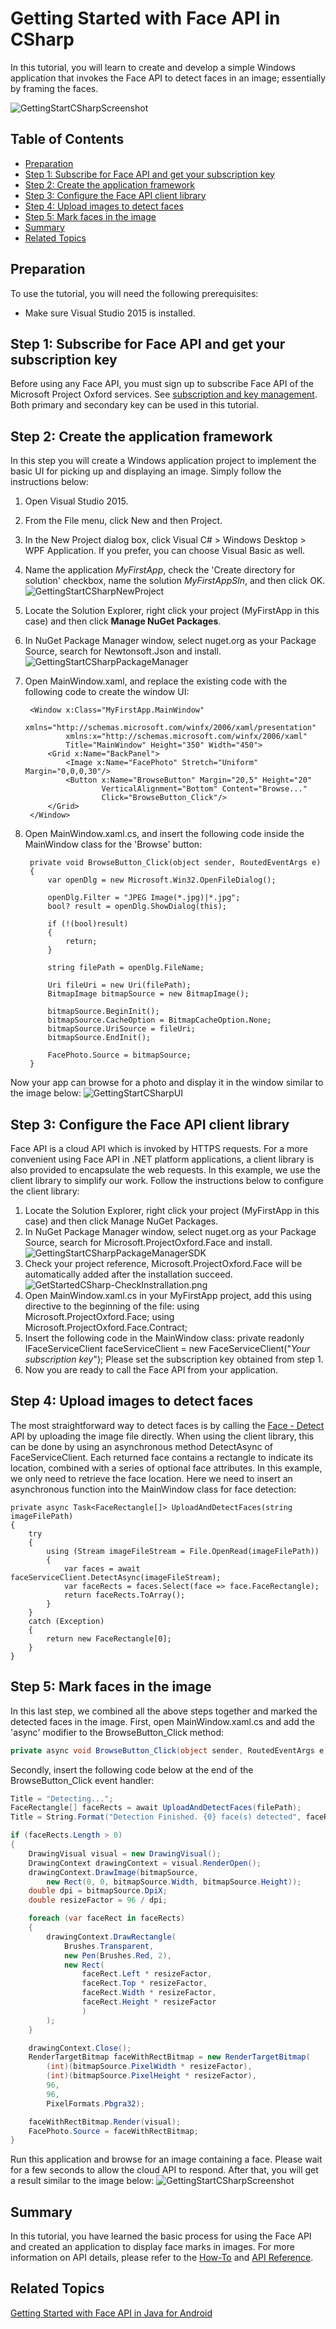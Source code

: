 <!-- 
NavPath: Face API/Getting Started
LinkLabel: Getting Started With Face API in CSharp
Url: face-api/documentation/Get-Started-with-Face-API/getting-started-with-face-api-in-csharp
Weight: 90
-->
# Getting Started with Face API in CSharp

In this tutorial, you will learn to create and develop a simple Windows application that invokes the Face API to detect faces in an image; essentially by framing the faces.

![GettingStartCSharpScreenshot](../Images/GetStartedCSharp-Detected.PNG)

## Table of Contents

- [Preparation](#Preparation)
- [Step 1: Subscribe for Face API and get your subscription key](#step1)
- [Step 2: Create the application framework](#step2)
- [Step 3: Configure the Face API client library](#step3)
- [Step 4: Upload images to detect faces](#step4)
- [Step 5: Mark faces in the image](#step5)
- [Summary](#summary)
- [Related Topics](#related)

## <a name="Preparation"></a>Preparation

To use the tutorial, you will need the following prerequisites:

- Make sure Visual Studio 2015 is installed.

## <a name="step1"></a>Step 1: Subscribe for Face API and get your subscription key

Before using any Face API, you must sign up to subscribe Face API of the Microsoft Project Oxford services. See [subscription and key management](https://www.projectoxford.ai/Subscription). Both primary and secondary key can be used in this tutorial.

## <a name="step2"></a>Step 2: Create the application framework

In this step you will create a Windows application project to implement the basic UI for picking up and displaying an image. Simply follow the instructions below: 

1. Open Visual Studio 2015.
2. From the File menu, click New and then Project.
3. In the New Project dialog box, click Visual C# &gt; Windows Desktop &gt; WPF Application. If you prefer, you can choose Visual Basic as well. 
4. Name the application _MyFirstApp_, check the 'Create directory for solution' checkbox, name the solution _MyFirstAppSln_, and then click OK. 
![GettingStartCSharpNewProject](../Images/getstarted-image002.png)
5. Locate the Solution Explorer, right click your project (MyFirstApp in this case) and then click **Manage NuGet Packages**.
6. In NuGet Package Manager window, select nuget.org as your Package Source, search for Newtonsoft.Json and install. 
![GettingStartCSharpPackageManager](../Images/json.png)
7. Open MainWindow.xaml, and replace the existing code with the following code to create the window UI: 

        <Window x:Class="MyFirstApp.MainWindow"
                xmlns="http://schemas.microsoft.com/winfx/2006/xaml/presentation"       
                xmlns:x="http://schemas.microsoft.com/winfx/2006/xaml"        
                Title="MainWindow" Height="350" Width="450">        
            <Grid x:Name="BackPanel">    
                <Image x:Name="FacePhoto" Stretch="Uniform" Margin="0,0,0,30"/>        
                <Button x:Name="BrowseButton" Margin="20,5" Height="20"         
                        VerticalAlignment="Bottom" Content="Browse..."                
                        Click="BrowseButton_Click"/>                
            </Grid>    
        </Window>

8. Open MainWindow.xaml.cs, and insert the following code inside the MainWindow class for the 'Browse' button: 
        
        private void BrowseButton_Click(object sender, RoutedEventArgs e)
        {
            var openDlg = new Microsoft.Win32.OpenFileDialog();
        
            openDlg.Filter = "JPEG Image(*.jpg)|*.jpg";
            bool? result = openDlg.ShowDialog(this);
        
            if (!(bool)result)
            {
                return;
            }
        
            string filePath = openDlg.FileName;
        
            Uri fileUri = new Uri(filePath);
            BitmapImage bitmapSource = new BitmapImage();
        
            bitmapSource.BeginInit();
            bitmapSource.CacheOption = BitmapCacheOption.None;
            bitmapSource.UriSource = fileUri;
            bitmapSource.EndInit();
        
            FacePhoto.Source = bitmapSource;
        }

Now your app can browse for a photo and display it in the window similar to the image below: 
![GettingStartCSharpUI](../Images/GetStartedCSharp-UI.PNG)

## <a name="step3"></a>Step 3: Configure the Face API client library

Face API is a cloud API which is invoked by HTTPS requests. For a more convenient using Face API in .NET platform applications, a client library is also provided to encapsulate the web requests. In this example, we use the client library to simplify our work. 
Follow the instructions below to configure the client library: 

1. Locate the Solution Explorer, right click your project (MyFirstApp in this case) and then click Manage NuGet Packages. 
2. In NuGet Package Manager window, select nuget.org as your Package Source, search for Microsoft.ProjectOxford.Face and install.  
![GettingStartCSharpPackageManagerSDK](../Images/face.png)  
3. Check your project reference, Microsoft.ProjectOxford.Face will be automatically added after the installation succeed.
![GetStartedCSharp-CheckInstrallation.png](../Images/GetStartedCSharp-CheckInstallation.png)
4. Open MainWindow.xaml.cs in your MyFirstApp project, add this using directive to the beginning of the file: 
        using Microsoft.ProjectOxford.Face; 
        using Microsoft.ProjectOxford.Face.Contract;   
5. Insert the following code in the MainWindow class: 
        private readonly IFaceServiceClient faceServiceClient = new FaceServiceClient("_Your subscription key_"); 
   Please set the subscription key obtained from step 1.
6. Now you are ready to call the Face API from your application. 

## <a name="step4"></a>Step 4: Upload images to detect faces

The most straightforward way to detect faces is by calling the [Face - Detect](https://dev.projectoxford.ai/docs/services/563879b61984550e40cbbe8d/operations/563879b61984550f30395236) API by uploading the image file directly.
When using the client library, this can be done by using an asynchronous method DetectAsync of FaceServiceClient.
Each returned face contains a rectangle to indicate its location, combined with a series of optional face attributes.
In this example, we only need to retrieve the face location. Here we need to insert an asynchronous function into the MainWindow class for face detection: 
```CSharp
private async Task<FaceRectangle[]> UploadAndDetectFaces(string imageFilePath)
{
    try
    {
        using (Stream imageFileStream = File.OpenRead(imageFilePath))
        {
            var faces = await faceServiceClient.DetectAsync(imageFileStream);
            var faceRects = faces.Select(face => face.FaceRectangle);
            return faceRects.ToArray();
        }
    }
    catch (Exception)
    {
        return new FaceRectangle[0];
    }
}
```

## <a name="step5"></a>Step 5: Mark faces in the image

In this last step, we combined all the above steps together and marked the detected faces in the image. First, open MainWindow.xaml.cs and add the 'async' modifier to the BrowseButton_Click method: 
```csharp
private async void BrowseButton_Click(object sender, RoutedEventArgs e)
```
Secondly, insert the following code below at the end of the BrowseButton_Click event handler: 
```csharp
Title = "Detecting...";
FaceRectangle[] faceRects = await UploadAndDetectFaces(filePath);
Title = String.Format("Detection Finished. {0} face(s) detected", faceRects.Length);

if (faceRects.Length > 0)
{
    DrawingVisual visual = new DrawingVisual();
    DrawingContext drawingContext = visual.RenderOpen();
    drawingContext.DrawImage(bitmapSource,
        new Rect(0, 0, bitmapSource.Width, bitmapSource.Height));
    double dpi = bitmapSource.DpiX;
    double resizeFactor = 96 / dpi;

    foreach (var faceRect in faceRects)
    {
        drawingContext.DrawRectangle(
            Brushes.Transparent,
            new Pen(Brushes.Red, 2),
            new Rect(
                faceRect.Left * resizeFactor,
                faceRect.Top * resizeFactor,
                faceRect.Width * resizeFactor,
                faceRect.Height * resizeFactor
                )
        );
    }

    drawingContext.Close();
    RenderTargetBitmap faceWithRectBitmap = new RenderTargetBitmap(
        (int)(bitmapSource.PixelWidth * resizeFactor),
        (int)(bitmapSource.PixelHeight * resizeFactor),
        96,
        96,
        PixelFormats.Pbgra32);

    faceWithRectBitmap.Render(visual);
    FacePhoto.Source = faceWithRectBitmap;
}
```

Run this application and browse for an image containing a face. Please wait for a few seconds to allow the cloud API to respond. After that, you will get a result similar to the image below: 
![GettingStartCSharpScreenshot](../Images/GetStartedCSharp-Detected.PNG)

## <a name="summary"></a> Summary

In this tutorial, you have learned the basic process for using the Face API and created an application to display face marks in images. For more information on API details, please refer to the [How-To](../Face-API-How-to-Topics/Home.md) and [API Reference](https://dev.projectoxford.ai/docs/services/563879b61984550e40cbbe8d/operations/563879b61984550f30395236). 

## <a name="related"></a> Related Topics

[Getting Started with Face API in Java for Android](GettingStartedwithFaceAPIinJavaforAndroid.md)
